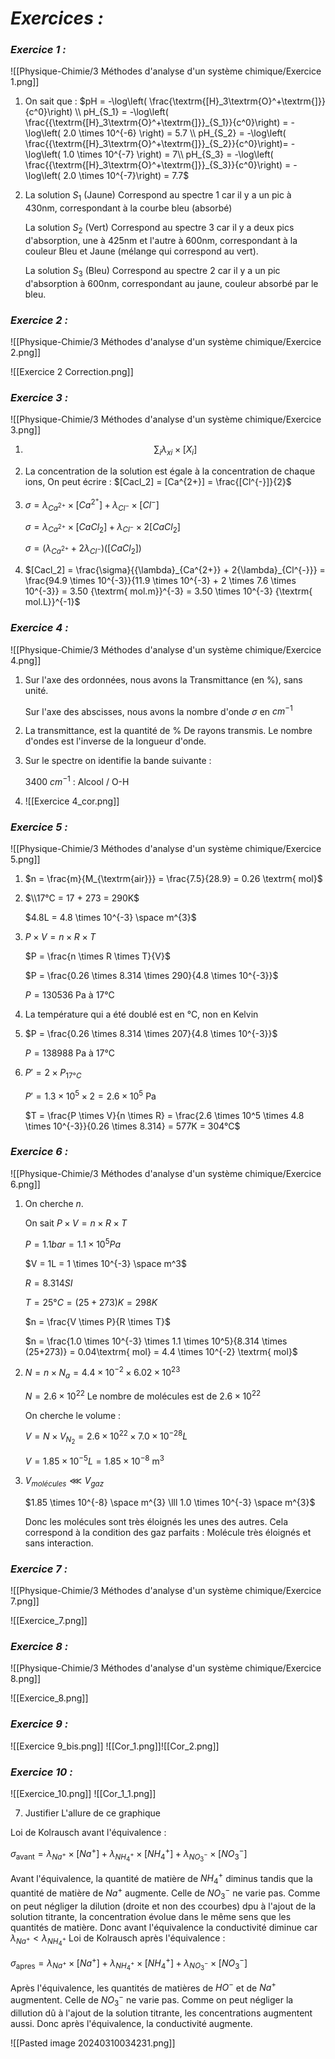 # _**Exercices :**_

### _**Exercice 1 :**_

![[Physique-Chimie/3 Méthodes d'analyse d'un système chimique/Exercice 1.png]]


1. On sait que : $pH = -\log\left( \frac{\textrm{[H}_3\textrm{O}^+\textrm{]}}{c^0}\right) \\ pH_{S_1} = -\log\left( \frac{{\textrm{[H}_3\textrm{O}^+\textrm{]}}_{S_1}}{c^0}\right) = -\log\left( 2.0 \times 10^{-6} \right) = 5.7 \\ pH_{S_2} = -\log\left( \frac{{\textrm{[H}_3\textrm{O}^+\textrm{]}}_{S_2}}{c^0}\right)= -\log\left( 1.0 \times 10^{-7} \right) = 7\\ pH_{S_3} = -\log\left( \frac{{\textrm{[H}_3\textrm{O}^+\textrm{]}}_{S_3}}{c^0}\right) = -\log\left( 2.0 \times 10^{-7}\right) = 7.7$
2. La solution $S_1$ (Jaune) Correspond au spectre 1 car il y a un pic à 430nm, correspondant à la courbe bleu (absorbé)
   
   La solution $S_2$ (Vert) Correspond au spectre 3 car il y a deux pics d'absorption, une à 425nm et l'autre à 600nm, correspondant à la couleur Bleu et Jaune (mélange qui correspond au vert).

   La solution $S_3$ (Bleu) Correspond au spectre 2 car il y a un pic d'absorption à 600nm, correspondant au jaune, couleur absorbé par le bleu. 

### _**Exercice 2 :**_

![[Physique-Chimie/3 Méthodes d'analyse d'un système chimique/Exercice 2.png]]

![[Exercice 2 Correction.png]]

### _**Exercice 3 :**_

![[Physique-Chimie/3 Méthodes d'analyse d'un système chimique/Exercice 3.png]]

1. $$\sum_{i} {{\lambda}_x}_i \times [X_i]$$
2. La concentration de la solution est égale à la concentration de chaque ions, On peut écrire : $[Cacl_2] = [Ca^{2+}] = \frac{[Cl^{-}]}{2}$
3. $\sigma = {\lambda}_{Ca^{2+}} \times [Ca^{2^{+}}] + {\lambda}_{Cl^{-}} \times [Cl^{-}]$
 
	$\sigma = {\lambda}_{Ca^{2+}} \times [CaCl_2] + {\lambda}_{Cl^{-}} \times 2[CaCl_2]$
 
	$\sigma = ({\lambda}_{Ca^{2+}} + 2{\lambda}_{Cl^{-}})([CaCl_2])$

4. $[Cacl_2] = \frac{\sigma}{{\lambda}_{Ca^{2+}} + 2{\lambda}_{Cl^{-}}} = \frac{94.9 \times 10^{-3}}{11.9 \times 10^{-3} + 2 \times 7.6 \times 10^{-3}} = 3.50 {\textrm{ mol.m}}^{-3} = 3.50 \times 10^{-3} {\textrm{ mol.L}}^{-1}$

### _**Exercice 4 :**_

![[Physique-Chimie/3 Méthodes d'analyse d'un système chimique/Exercice 4.png]]

1. Sur l'axe des ordonnées, nous avons la Transmittance (en %), sans unité. 

	Sur l'axe des abscisses, nous avons la nombre d'onde $\sigma$ en $cm^{-1}$
	
2. La transmittance, est la quantité de % De rayons transmis. Le nombre d'ondes est l'inverse de la longueur d'onde.

3. Sur le spectre on identifie la bande suivante :

	3400 $cm^{-1}$ : Alcool / $\textrm{O-H}$
	
4. ![[Exercice 4_cor.png]]

### _**Exercice 5 :**_

![[Physique-Chimie/3 Méthodes d'analyse d'un système chimique/Exercice 5.png]]

1. $n = \frac{m}{M_{\textrm{air}}} = \frac{7.5}{28.9} = 0.26 \textrm{ mol}$

3. $\\17°C = 17 + 273 = 290K$

	$4.8L = 4.8 \times 10^{-3} \space m^{3}$
	
1. $P \times V = n \times R \times T$

	$P = \frac{n \times R \times T}{V}$ 
	
	$P = \frac{0.26 \times 8.314 \times 290}{4.8 \times 10^{-3}}$

	$P = 130 536 \textrm{ Pa à 17°C}$
4. La température qui a été doublé est en °C, non en Kelvin
5. $P = \frac{0.26 \times 8.314 \times 207}{4.8 \times 10^{-3}}$

	$P = 138 988 \textrm{ Pa à 17°C}$

6. $P' = 2 \times P_{17°C}$ 
   
   $P' = 1.3 \times 10^{5} \times 2 = 2.6 \times 10^5 \textrm{ Pa}$

	$T = \frac{P \times V}{n \times R} = \frac{2.6 \times 10^5 \times 4.8 \times 10^{-3}}{0.26 \times 8.314} = 577K = 304°C$

### _**Exercice 6 :**_

![[Physique-Chimie/3 Méthodes d'analyse d'un système chimique/Exercice 6.png]]

1. On cherche $n$.

	On sait $P \times V = n \times R \times T$ 

	$P = 1.1 bar = 1.1 \times 10^{5} Pa$

	$V = 1L = 1 \times 10^{-3} \space  m^3$

	$R = 8.314 SI$

	$T = 25°C = (25 + 273)K = 298K$

	$n = \frac{V \times P}{R \times T}$ 

	$n = \frac{1.0 \times 10^{-3} \times 1.1 \times 10^5}{8.314 \times (25+273)} = 0.04\textrm{ mol} = 4.4 \times 10^{-2} \textrm{ mol}$

2. $N = n \times N_a = 4.4 \times 10^{-2} \times 6.02 \times 10^{23}$ 

	$N = 2.6 \times 10^{22}$ 
	Le nombre de molécules est de $2.6 \times 10^{22}$

	On cherche le volume :

	$V = N \times V_{N_2} = 2.6 \times 10^{22} \times 7.0 \times 10^{-28} L$

	$V = 1.85 \times 10^{-5}L = 1.85 \times 10^{-8} \textrm{ m}^{3}$

3. $V_{molécules} \lll V_{gaz}$
 
	$1.85 \times 10^{-8} \space m^{3} \lll 1.0 \times 10^{-3} \space m^{3}$
	
	Donc les molécules sont très éloignés les unes des autres. Cela correspond à la condition des gaz parfaits : Molécule très éloignés et sans interaction. 
### _**Exercice 7 :**_

![[Physique-Chimie/3 Méthodes d'analyse d'un système chimique/Exercice 7.png]]

![[Exercice_7.png]]

### _**Exercice 8 :**_

![[Physique-Chimie/3 Méthodes d'analyse d'un système chimique/Exercice 8.png]]

![[Exercice_8.png]]

### _**Exercice 9 :**_

![[Exercice 9_bis.png]]
![[Cor_1.png]]![[Cor_2.png]]

### _**Exercice 10 :**_

![[Exercice_10.png]]
![[Cor_1_1.png]]

7. Justifier L'allure de ce graphique

Loi de Kolrausch avant l'équivalence : 

$\sigma_{\textrm{avant}} = \lambda_{Na^+} \times [Na^+] + \lambda_{NH_4^+} \times [{NH_4^+}] + \lambda_{NO_3^-} \times [{NO_3^-}]$

Avant l'équivalence, la quantité de matière de $NH_4^+$ diminus tandis que la quantité de matière de $Na^+$ augmente. Celle de $NO_3^-$ ne varie pas. Comme on peut négliger la dilution (droite et non des ccourbes) dpu à l'ajout de la solution titrante, la concentration évolue dans le même sens que les quantités de matière. Donc avant l'équivalence la conductivité diminue car $\lambda_{Na^+} < \lambda_{NH_4^+}$ 
Loi de Kolrausch après l'équivalence : 

$\sigma_{\textrm{apres}} = \lambda_{Na^+} \times [Na^+] + \lambda_{NH_4^+} \times [{NH_4^+}] + \lambda_{NO_3^-} \times [{NO_3^-}]$

Après l'équivalence, les quantités de matières de $HO^-$ et de $Na^+$ augmentent. Celle de $NO_3^-$ ne varie pas. Comme on peut négliger la dillution dû à l'ajout de la solution titrante, les concentrations augmentent aussi. Donc après l'équivalence, la conductivité augmente.

![[Pasted image 20240310034231.png]]